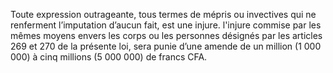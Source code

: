 Toute expression outrageante, tous termes de mépris ou invectives qui ne renferment l’imputation d’aucun fait, est une injure.
l'injure commise par les mêmes moyens envers les corps ou les personnes désignés par les articles 269 et 270 de la présente loi, sera punie d’une amende de un million (1 000 000) à cinq millions (5 000 000) de francs CFA.
